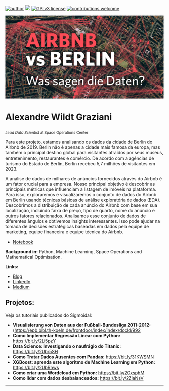 
[![author](https://img.shields.io/badge/author-carlosfab-red.svg)](https://www.linkedin.com/in/carlosfab) [![](https://img.shields.io/badge/python-3.7+-blue.svg)](https://www.python.org/downloads/release/python-365/) [![GPLv3 license](https://img.shields.io/badge/License-GPLv3-blue.svg)](http://perso.crans.org/besson/LICENSE.html) [![contributions welcome](https://img.shields.io/badge/contributions-welcome-brightgreen.svg?style=flat)](https://github.com/carlosfab/data_science/issues)

<p align="center">
  <img src="ogteaser.jpg" >
</p>

# Alexandre Wildt Graziani 
<sub>*Lead Data Scientist* at Space Operations Center</sub>


Para este projeto, estamos analisando os dados da cidade de Berlin do Airbnb de 2019. Berlin não é apenas a cidade mais famosa da europa, mas também o principal destino global para visitantes atraídos por seus museus, entretenimento, restaurantes e comércio. De acordo com a  agências  de turismo  do Estado de Berlin, Berlin recebeu 5,7 milhões de visitantes em 2023.

A análise de dados de milhares de anúncios fornecidos através do Airbnb é um fator crucial para a empresa. Nosso principal objetivo é descobrir as principais métricas que influenciam a listagem de imóveis na plataforma. Para isso, exploraremos e visualizaremos o conjunto de dados do Airbnb em Berlin usando técnicas básicas de análise exploratória de dados (EDA). Descobrimos a distribuição de cada anúncio do Airbnb com base em sua localização, incluindo faixa de preço, tipo de quarto, nome do anúncio e outros fatores relacionados. Analisamos esse conjunto de dados de diferentes ângulos e obtivemos insights interessantes. Isso pode ajudar na tomada de decisões estratégicas baseadas em dados pela equipe de marketing, equipe financeira e equipe técnica do Airbnb.

* [Notebook](https://nbviewer.org/github/awildt01/Airbnb_Berlin-/blob/main/Analisando_os_Dados_do_Airbnb_%28Berlin_2%29.ipynb#)

**Background in:** Python, Machine Learning, Space Operations and Mathematical Optimisation.

**Links:**
* [Blog](https://sigmoidal.ai)
* [LinkedIn](https://www.linkedin.com/in/carlosfab)
* [Medium](https://medium.com/@alexandrewildtgraziani)


## Projetos:
Veja os tutoriais publicados do Sigmoidal:

* **Visualisierung von Daten aus der Fußball-Bundesliga 2011-2012:**(https://epb.bibl.th-koeln.de/frontdoor/index/index/docId/992
* **Como Implementar Regressão Linear com Python:** https://bit.ly/2Li5pzY
* **Data Science: Investigando o naufrágio do Titanic:** https://bit.ly/2Ubr5SH
* **Como Tratar Dados Ausentes com Pandas:** https://bit.ly/31KWSMN
* **XGBoost: aprenda este algoritmo de Machine Learning em Python:** https://bit.ly/2UbRhws
* **Como criar uma Wordcloud em Python:** https://bit.ly/2OxsphM
* **Como lidar com dados desbalanceados:** https://bit.ly/2ZlaNsV

---
